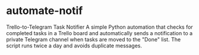 # automate-notif
Trello-to-Telegram Task Notifier A simple Python automation that checks for completed tasks in a Trello board and automatically sends a notification to a private Telegram channel when tasks are moved to the "Done" list. The script runs twice a day and avoids duplicate messages.
